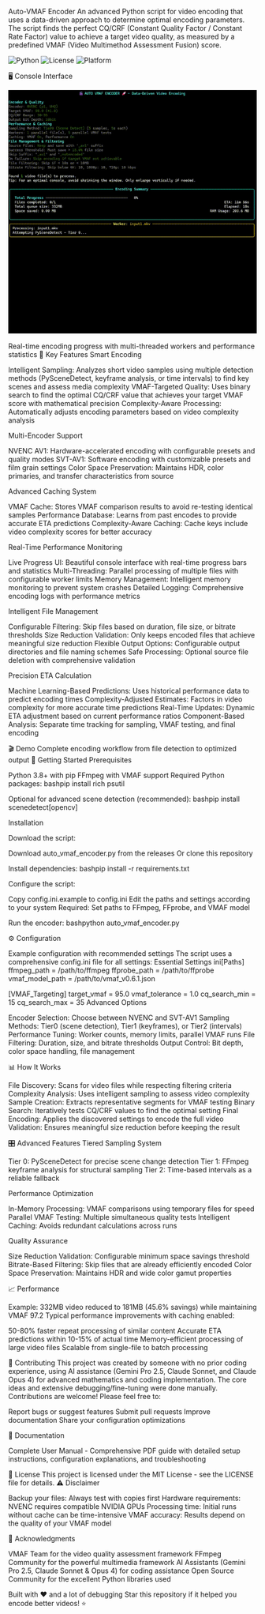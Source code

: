 Auto-VMAF Encoder
An advanced Python script for video encoding that uses a data-driven approach to determine optimal encoding parameters. The script finds the perfect CQ/CRF (Constant Quality Factor / Constant Rate Factor) value to achieve a target video quality, as measured by a predefined VMAF (Video Multimethod Assessment Fusion) score.



![Python](https://img.shields.io/static/v1?label=Python&message=v3.8%2B&color=blue)
![License](https://img.shields.io/static/v1?label=License&message=MIT&color=green)
![Platform](https://img.shields.io/static/v1?label=Platform&message=Windows&color=blue)



🖥️ Console Interface

![Demo GIF](images/DemoUncached.gif)  

Real-time encoding progress with multi-threaded workers and performance statistics
🎯 Key Features
Smart Encoding

Intelligent Sampling: Analyzes short video samples using multiple detection methods (PySceneDetect, keyframe analysis, or time intervals) to find key scenes and assess media complexity
VMAF-Targeted Quality: Uses binary search to find the optimal CQ/CRF value that achieves your target VMAF score with mathematical precision
Complexity-Aware Processing: Automatically adjusts encoding parameters based on video complexity analysis

Multi-Encoder Support

NVENC AV1: Hardware-accelerated encoding with configurable presets and quality modes
SVT-AV1: Software encoding with customizable presets and film grain settings
Color Space Preservation: Maintains HDR, color primaries, and transfer characteristics from source

Advanced Caching System

VMAF Cache: Stores VMAF comparison results to avoid re-testing identical samples
Performance Database: Learns from past encodes to provide accurate ETA predictions
Complexity-Aware Caching: Cache keys include video complexity scores for better accuracy

Real-Time Performance Monitoring

Live Progress UI: Beautiful console interface with real-time progress bars and statistics
Multi-Threading: Parallel processing of multiple files with configurable worker limits
Memory Management: Intelligent memory monitoring to prevent system crashes
Detailed Logging: Comprehensive encoding logs with performance metrics

Intelligent File Management

Configurable Filtering: Skip files based on duration, file size, or bitrate thresholds
Size Reduction Validation: Only keeps encoded files that achieve meaningful size reduction
Flexible Output Options: Configurable output directories and file naming schemes
Safe Processing: Optional source file deletion with comprehensive validation

Precision ETA Calculation

Machine Learning-Based Predictions: Uses historical performance data to predict encoding times
Complexity-Adjusted Estimates: Factors in video complexity for more accurate time predictions
Real-Time Updates: Dynamic ETA adjustment based on current performance ratios
Component-Based Analysis: Separate time tracking for sampling, VMAF testing, and final encoding

🎬 Demo
Complete encoding workflow from file detection to optimized output
🚀 Getting Started
Prerequisites

Python 3.8+ with pip
FFmpeg with VMAF support
Required Python packages:
bashpip install rich psutil

Optional for advanced scene detection (recommended):
bashpip install scenedetect\[opencv]



Installation

Download the script:

Download auto\_vmaf\_encoder.py from the releases
Or clone this repository



Install dependencies:
bashpip install -r requirements.txt

Configure the script:

Copy config.ini.example to config.ini
Edit the paths and settings according to your system
Required: Set paths to FFmpeg, FFprobe, and VMAF model



Run the encoder:
bashpython auto\_vmaf\_encoder.py



⚙️ Configuration

Example configuration with recommended settings
The script uses a comprehensive config.ini file for all settings:
Essential Settings
ini\[Paths]
ffmpeg\_path = /path/to/ffmpeg
ffprobe\_path = /path/to/ffprobe
vmaf\_model\_path = /path/to/vmaf\_v0.6.1.json

\[VMAF\_Targeting]
target\_vmaf = 95.0
vmaf\_tolerance = 1.0
cq\_search\_min = 15
cq\_search\_max = 35
Advanced Options

Encoder Selection: Choose between NVENC and SVT-AV1
Sampling Methods: Tier0 (scene detection), Tier1 (keyframes), or Tier2 (intervals)
Performance Tuning: Worker counts, memory limits, parallel VMAF runs
File Filtering: Duration, size, and bitrate thresholds
Output Control: Bit depth, color space handling, file management

📊 How It Works

File Discovery: Scans for video files while respecting filtering criteria
Complexity Analysis: Uses intelligent sampling to assess video complexity
Sample Creation: Extracts representative segments for VMAF testing
Binary Search: Iteratively tests CQ/CRF values to find the optimal setting
Final Encoding: Applies the discovered settings to encode the full video
Validation: Ensures meaningful size reduction before keeping the result

🎛️ Advanced Features
Tiered Sampling System

Tier 0: PySceneDetect for precise scene change detection
Tier 1: FFmpeg keyframe analysis for structural sampling
Tier 2: Time-based intervals as a reliable fallback

Performance Optimization

In-Memory Processing: VMAF comparisons using temporary files for speed
Parallel VMAF Testing: Multiple simultaneous quality tests
Intelligent Caching: Avoids redundant calculations across runs

Quality Assurance

Size Reduction Validation: Configurable minimum space savings threshold
Bitrate-Based Filtering: Skip files that are already efficiently encoded
Color Space Preservation: Maintains HDR and wide color gamut properties

📈 Performance

Example: 332MB video reduced to 181MB (45.6% savings) while maintaining VMAF 97.2
Typical performance improvements with caching enabled:

50-80% faster repeat processing of similar content
Accurate ETA predictions within 10-15% of actual time
Memory-efficient processing of large video files
Scalable from single-file to batch processing

🤝 Contributing
This project was created by someone with no prior coding experience, using AI assistance (Gemini Pro 2.5, Claude Sonnet, and Claude Opus 4) for advanced mathematics and coding implementation. The core ideas and extensive debugging/fine-tuning were done manually.
Contributions are welcome! Please feel free to:

Report bugs or suggest features
Submit pull requests
Improve documentation
Share your configuration optimizations

📄 Documentation

Complete User Manual - Comprehensive PDF guide with detailed setup instructions, configuration explanations, and troubleshooting

📝 License
This project is licensed under the MIT License - see the LICENSE file for details.
⚠️ Disclaimer

Backup your files: Always test with copies first
Hardware requirements: NVENC requires compatible NVIDIA GPUs
Processing time: Initial runs without cache can be time-intensive
VMAF accuracy: Results depend on the quality of your VMAF model

🙏 Acknowledgments

VMAF Team for the video quality assessment framework
FFmpeg Community for the powerful multimedia framework
AI Assistants (Gemini Pro 2.5, Claude Sonnet \& Opus 4) for coding assistance
Open Source Community for the excellent Python libraries used



Built with ❤️ and a lot of debugging
Star this repository if it helped you encode better videos! ⭐






